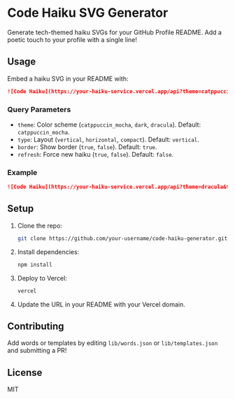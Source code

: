 
<img src="">

# Code Haiku SVG Generator

Generate tech-themed haiku SVGs for your GitHub Profile README. Add a poetic touch to your profile with a single line!

## Usage

Embed a haiku SVG in your README with:

```markdown
![Code Haiku](https://your-haiku-service.vercel.app/api?theme=catppuccin_mocha&type=vertical&border=true)
```

### Query Parameters
- `theme`: Color scheme (`catppuccin_mocha`, `dark`, `dracula`). Default: `catppuccin_mocha`.
- `type`: Layout (`vertical`, `horizontal`, `compact`). Default: `vertical`.
- `border`: Show border (`true`, `false`). Default: `true`.
- `refresh`: Force new haiku (`true`, `false`). Default: `false`.

### Example
```markdown
![Code Haiku](https://your-haiku-service.vercel.app/api?theme=dracula&type=horizontal&border=false)
```

## Setup

1. Clone the repo:
   ```bash
   git clone https://github.com/your-username/code-haiku-generator.git
   ```
2. Install dependencies:
   ```bash
   npm install
   ```
3. Deploy to Vercel:
   ```bash
   vercel
   ```
4. Update the URL in your README with your Vercel domain.

## Contributing

Add words or templates by editing `lib/words.json` or `lib/templates.json` and submitting a PR!

## License

MIT